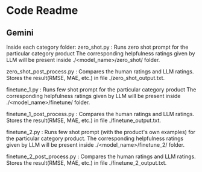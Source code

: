 # Code Readme

## Gemini
Inside each category folder: 
zero_shot.py : Runs zero shot prompt for the particular category product
The corresponding helpfulness ratings given by LLM will be present inside 
./<model_name>/zero_shot/ folder. 

zero_shot_post_process.py : Compares the human ratings and LLM ratings.
Stores the result(RMSE, MAE, etc.) in file ./zero_shot_output.txt. 

finetune_1.py : Runs few shot prompt for the particular category product
The corresponding helpfulness ratings given by LLM will be present inside 
./<model_name>/finetune/ folder. 

finetune_1_post_process.py : Compares the human ratings and LLM ratings.
Stores the result(RMSE, MAE, etc.) in file ./finetune_output.txt. 

finetune_2.py : Runs few shot prompt (with the product's own examples) 
for the particular category product. The corresponding helpfulness ratings 
given by LLM will be present inside  ./<model_name>/finetune_2/ folder.

finetune_2_post_process.py : Compares the human ratings and LLM ratings.
Stores the result(RMSE, MAE, etc.) in file ./finetune_2_output.txt. 
